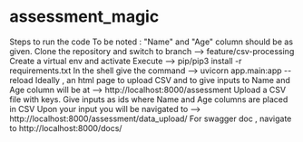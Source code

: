 # assessment_magic
Steps to run the code
    To be noted : "Name" and "Age" column should be as given. 
    Clone the repository and switch to branch --> feature/csv-processing
    Create a virtual env and activate
    Execute --> pip/pip3 install -r requirements.txt
    In the shell give the command --> uvicorn app.main:app --reload
    Ideally , an html page to upload CSV and to give inputs to Name and Age column will be at --> http://localhost:8000/assessment
    Upload a CSV file with keys.
    Give inputs as ids where Name and Age columns are placed in CSV
    Upon your input you will be navigated to --> http://localhost:8000/assessment/data_upload/
    For swagger doc , navigate to http://localhost:8000/docs/
